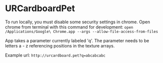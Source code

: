 # URCardboardPet

To run locally, you must disable some security settings in chrome. Open chrome from terminal with this command for development: 
```open /Applications/Google\ Chrome.app --args --allow-file-access-from-files```

App takes a parameter currently labeled 'q'. The parameter needs to be letters a - z referencing positions in the texture arrays.

Example url:
``` http://urcardboard.pet?q=abcabcabc ```